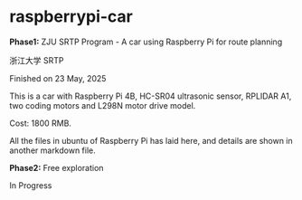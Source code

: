 # raspberrypi-car
**Phase1:** ZJU SRTP Program - A car using Raspberry Pi for route planning

浙江大学 SRTP

Finished on 23 May, 2025

This is a car with Raspberry Pi 4B, HC-SR04 ultrasonic sensor, RPLIDAR A1, two coding motors and L298N motor drive model.

Cost: 1800 RMB.

All the files in ubuntu of Raspberry Pi has laid here, and details are shown in another markdown file.

**Phase2:** Free exploration

In Progress
